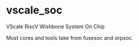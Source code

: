 # vscale_soc
VScale RiscV Wishbone System On Chip

Most cores and tools take from fusesoc and orpsoc.
